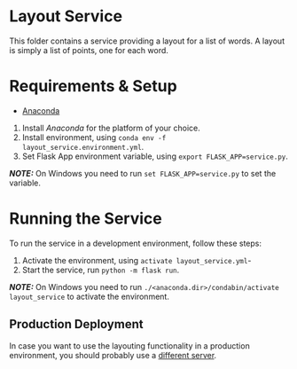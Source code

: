 # Layout Service

This folder contains a service providing a layout for a list of words. 
A layout is simply a list of points, one for each word.

# Requirements & Setup

+ [Anaconda](https://www.anaconda.com/distribution/)

1. Install _Anaconda_ for the platform of your choice. 
2. Install environment, using `conda env -f layout_service.environment.yml`. 
3. Set Flask App environment variable, using `export FLASK_APP=service.py`.


***NOTE:*** On Windows you need to run `set FLASK_APP=service.py` to set the variable.

# Running the Service

To run the service in a development environment, follow these steps:

1. Activate the environment, using `activate layout_service.yml`-
2. Start the service, run `python -m flask run`.

***NOTE:*** On Windows you need to run `./<anaconda.dir>/condabin/activate layout_service` to activate the environment.

## Production Deployment

In case you want to use the layouting functionality in a production environment, you should probably use a [different server](https://flask.palletsprojects.com/en/1.1.x/deploying/#deployment). 
